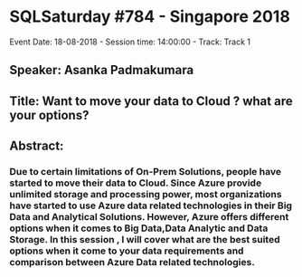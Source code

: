 # SQLSaturday #784 - Singapore 2018
Event Date: 18-08-2018 - Session time: 14:00:00 - Track: Track 1
## Speaker: Asanka Padmakumara
## Title: Want to move your data to Cloud ? what are your options?
## Abstract:
### Due to certain limitations of On-Prem Solutions, people have started to move their data to Cloud. Since Azure provide unlimited storage and processing power, most organizations have started to use Azure data related technologies in their Big Data and Analytical Solutions.  However, Azure offers different options when it comes to Big Data,Data Analytic and Data Storage.  In this session , I will cover what are the best suited options when it come to your data requirements and comparison between Azure Data related technologies.
